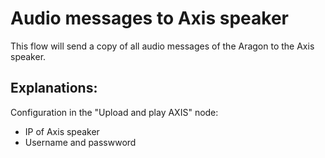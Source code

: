 # Audio messages to Axis speaker

This flow will send a copy of all audio messages of the Aragon to the Axis speaker.

## Explanations:
Configuration in the "Upload and play AXIS" node:
- IP of Axis speaker
- Username and passwword